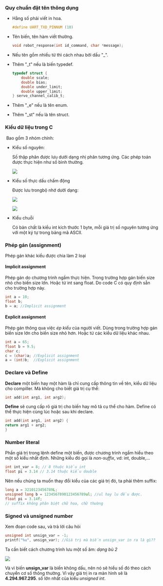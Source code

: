 ### Quy chuẩn đặt tên thông dụng

* Hằng số phải viết in hoa. 

  ```c
  #define UART_TXD_PINNUM (10)
  ```

* Tên biến, tên hàm viết thường.

  ```c
  void robot_response(int id_command, char *message);
  ```

* Nếu tên gồm nhiều từ thì cách nhau bởi dấu "_".

* Thêm "_t" nếu là biến typedef.

  ```c
  typedef struct {
      double scale;
      double bias;
      double under_limit;
      double upper_limit;
  } servo_channel_calib_t;
  ```

* Thêm "_e" nếu là tên enum.

* Thêm "_st" nếu là tên struct.

### Kiểu dữ liệu trong C

​    Bao gồm 3 nhóm chính:

* Kiểu số nguyên:

  Số thập phân được lưu dưới dạng nhị phân tương ứng. Các phép toán được thực hiện như số bình thường.

  ![](D:\workspace\git\pif_c_cpp_sharing\documents\C\soures\1.1.png)

* Kiểu số thực dấu chấm động

  Được lưu trongbộ nhớ dưới dạng:

  ![](D:\workspace\git\pif_c_cpp_sharing\documents\C\soures\1.2.png)

  

  ![](D:\workspace\git\pif_c_cpp_sharing\documents\C\soures\1.3.png)

* Kiểu chuỗi

  Có bản chất là kiểu int kích thước 1 byte, mỗi giá trị số nguyên tương ứng với một ký tự trong bảng mã ASCII.

### Phép gán (assignment)

Phép gán khác kiểu được chia làm 2 loại

#### 		Implicit assignment

Phép gán do chương trình ngầm thực hiện. Trong trường hợp gán biến size nhỏ cho biến size lớn. Hoặc từ int sang float. Do code C có quy định sẵn cho trường hợp này.

```c
int a = 10;
float b;
b = a; //Implicit assignment
```

#### 		Explicit assignment

Phép gán thông qua việc _ép kiểu_ của người viết. Dùng trong trường hợp gán biến size lớn cho biến size nhỏ hơn. Hoặc từ các kiểu dữ liệu khác nhau.

```c
int a = 65;
float b = 9.5;
char c;
c = (char)a; //Explicit assignment
a = (int)b;  //Explicit assignment
```

### Declare và Define

**Declare** một biến hay một hàm là chỉ cung cấp thông tin về tên, kiểu dữ liệu cho compiller. Mà không cho biết giá trị cụ thể:

```c
int add(int arg1, int arg2);
```

**Define** sẽ cung cấp rõ giá trị cho biến hay mô tả cụ thể cho hàm. Define có thể thực hiện cùng lúc hoặc sau khi declare.

```c
int add(int arg1, int arg2) {
return arg1 + arg2;
}
```

### Number literal

Phần giá trị trong lệnh define một biến, được chương trình ngầm hiểu theo một số kiểu nhất định.  Những kiểu đó gọi là _non-suffix_, vd: int, double,...

```c
int int_var = 8; // 8 thuộc kiểu int
float pi = 3.14 // 3.14 thuộc kiểu double
```

Nên nếu chúng ta muốn thay đổi kiểu của các giá trị đó, ta phải thêm suffix:

```c
long a = 3210123456789L;
unsigned long b = 1234567890123456789ul; //ul hay lu đều được.
float pi = 3.14f;
// suffix không phân biệt chữ hoa, chữ thường
```

### Signed và unsigned number

Xem đoạn code sau, và trả lời câu hỏi

```c
unsigned int unsign_var = -1;
printf("%u", unsign_var); //Giá trị mà biến unsign_var in ra là gì??
```

Ta cần biết cách chương trình lưu một số âm: _dạng bù 2_

![](D:\workspace\git\pif_c_cpp_sharing\documents\C\soures\2.1.png)

Và vì biến **unsign_var** là biến không dấu, nên nó sẽ hiểu số đó theo cách chuyển cơ số thông thường. Vì vậy giá trị in ra màn hình sẽ là **4.294.967.295**. số lớn nhất của kiểu _unsigned int_.

